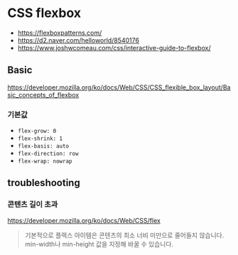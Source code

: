 # CSS flexbox

- <https://flexboxpatterns.com/>
- <https://d2.naver.com/helloworld/8540176>
- <https://www.joshwcomeau.com/css/interactive-guide-to-flexbox/>

## Basic

<https://developer.mozilla.org/ko/docs/Web/CSS/CSS_flexible_box_layout/Basic_concepts_of_flexbox>

### 기본값

- `flex-grow: 0`
- `flex-shrink: 1`
- `flex-basis: auto`
- `flex-direction: row`
- `flex-wrap: nowrap`

## troubleshooting

### 콘텐츠 길이 초과

<https://developer.mozilla.org/ko/docs/Web/CSS/flex>

> 기본적으로 플렉스 아이템은 콘텐츠의 최소 너비 미만으로 줄어들지 않습니다. min-width나 min-height 값을 지정해 바꿀 수 있습니다.
